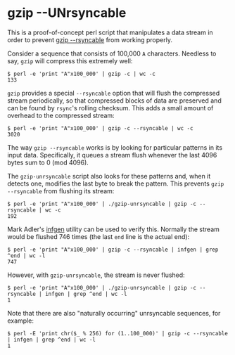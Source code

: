 # gzip --UNrsyncable

This is a proof-of-concept perl script that manipulates a data stream in order to prevent [gzip --rsyncable](https://beeznest.wordpress.com/2005/02/03/rsyncable-gzip/) from working properly.

Consider a sequence that consists of 100,000 `A` characters. Needless to say, `gzip` will compress this extremely well:

    $ perl -e 'print "A"x100_000' | gzip -c | wc -c
    133

`gzip` provides a special `--rsyncable` option that will flush the compressed stream periodically, so that compressed blocks of data are preserved and can be found by `rsync`'s rolling checksum. This adds a small amount of overhead to the compressed stream:

    $ perl -e 'print "A"x100_000' | gzip -c --rsyncable | wc -c
    3020

The way `gzip --rsyncable` works is by looking for particular patterns in its input data. Specifically, it queues a stream flush whenever the last 4096 bytes sum to 0 (mod 4096).

The `gzip-unrsyncable` script also looks for these patterns and, when it detects one, modifies the last byte to break the pattern. This prevents `gzip --rsyncable` from flushing its stream:

    $ perl -e 'print "A"x100_000' | ./gzip-unrsyncable | gzip -c --rsyncable | wc -c
    192

Mark Adler's [infgen](https://github.com/madler/infgen) utility can be used to verify this. Normally the stream would be flushed 746 times (the last `end` line is the actual end):

    $ perl -e 'print "A"x100_000' | gzip -c --rsyncable | infgen | grep ^end | wc -l
    747

However, with `gzip-unrsyncable`, the stream is never flushed:

    $ perl -e 'print "A"x100_000' | ./gzip-unrsyncable | gzip -c --rsyncable | infgen | grep ^end | wc -l
    1

Note that there are also "naturally occurring" unrsyncable sequences, for example:

    $ perl -E 'print chr($_ % 256) for (1..100_000)' | gzip -c --rsyncable | infgen | grep ^end | wc -l
    1
